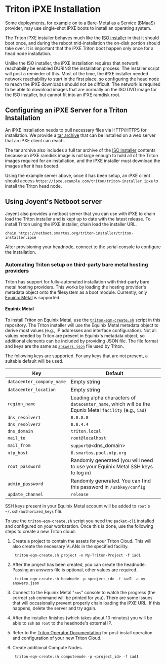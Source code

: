 <!--
    This Source Code Form is subject to the terms of the Mozilla Public
    License, v. 2.0. If a copy of the MPL was not distributed with this
    file, You can obtain one at http://mozilla.org/MPL/2.0/.
-->

<!--
    Copyright 2021, Joyent, Inc.
-->

# Triton iPXE Installation

Some deployments, for example on to a Bare-Metal as a Service (BMaaS)
provider, may use single-shot iPXE boots to install an operating system.

The Triton iPXE installer behaves much like the [ISO
installer](./docs/developer-guide/iso-installer.md) in that it should boot
once, and during the reboot mid-installation the on-disk portion should take
over.  It is important that the iPXE Triton boot happen only once for a head
node installation.

Unlike the ISO installer, the iPXE installation requires that network
reachability be enabled DURING the installation process.  The installer
script will post a reminder of this.  Most of the time, the iPXE installer
needed network reachability to start in the first place, so configuring the
head node to reach the iPXE downloads should not be difficult.  The network
is required to be able to download images that are normally on the ISO DVD
image for the ISO installer, but cannot fit into an iPXE ramdisk root.

## Configuring an iPXE Server for a Triton Installation

An iPXE installation needs to pull necessary files via HTTP/HTTPS for
installation.  We provide a [tar archive][triton-ipxe] that can be installed on
a web server that an iPXE client can reach.

The tar archive also includes a full tar archive of the
[ISO installer][triton-iso-doc] contents because an iPXE ramdisk image is not
large enough to hold all of the Triton images required for an installation, and
the iPXE installer must download the images after it has booted.

Using the example server above, once it has been setup, an iPXE client should
access `https://ipxe.example.com/triton/triton-installer.ipxe` to install the
Triton head node.

## Using Joyent's Netboot server

Joyent also provides a netboot server that you can use with iPXE to chain load
the Triton installer and is kept up to date with the latest release. To install
Triton using the iPXE installer, chain load the installer URL.

    chain https://netboot.smartos.org/triton-installer/triton-installer.ipxe

After provisioning your headnode, connect to the serial console to configure
the installation.

### Automating Triton setup on third-party bare metal hosting providers

Triton has support for fully-automated installation with third-party bare metal
hosting providers. This works by loading the hosting provider's metadata object
onto the filesystem as a boot module. Currently, only [Equinix Metal][eqm] is
supported.

#### Equinix Metal

To install Triton on Equinix Metal, use the [`triton-eqm-create.sh`][eqm-script]
script in this repository. The Triton installer will use the Equinix Metal
metadata object to derive most values (e.g., IP addresses and interface
configuration). Not all values needed by Triton are present in Equinix's
metadata object, so additional elements can be included by providing JSON file.
The file format and keys are the same as [`answers.json`][hn] file used by
Triton.

The following keys are supported. For any keys that are not present, a suitable
default will be used.

| Key                   | Default |
| --------------------- | --- |
| `datacenter_company_name` | Empty string |
| `datacenter_location`     | Empty string |
| `region_name`             | Leading alpha characters of `datacenter_name`, which will be the Equnix Metal `facility`  (e.g., `iad`) |
| `dns_resolver1`           | `8.8.8.8` |
| `dns_resolver2`           | `8.8.4.4` |
| `dns_domain`              | `triton.local` |
| `mail_to`                 | `root@localhost` |
| `mail_from`               | `support@`<dns_domain> |
| `ntp_host`                | `0.smartos.pool.ntp.org` |
| `root_password`           | Randomly generated (you will need to use your Equinix Metal SSH keys to log in) |
| `admin_password`          | Randomly generated. You can find this password in `/usbkey/config` |
| `update_channel`          | `release` |

SSH keys present in your Equinix Metal account will be added to `root`'s
`~/.ssh/authorized_keys` file.

To use the `triton-eqm-create.sh` script you need the [`packet-cli`][p-cli]
installed and configured on your workstation. Once this is done, use the
following steps to create a new Triton cloud.

1. Create a project to contain the assets for your Triton Cloud. This will also
   create the necessary VLANs in the specified facility.

        triton-eqm-create.sh project -n My-Triton-Project -f iad1

2. After the project has been created, you can create the headnode. Passing an
   answers file is optional, other values are required.

        triton-eqm-create.sh headnode -p <project_id> -f iad1 -a my-answers.json

3. Connect to the Equinix Metal "`sos`" console to watch the progress (the
   correct `ssh` command will be printed for you). There are some issues that
   will occasionally prevent properly chain loading the iPXE URL. If this
   happens, delete the server and try again.

4. After the installer finishes (which takes about 10 minutes) you will be able
   to `ssh` as `root` to the headnode's external IP.

5. Refer to the [Triton Operator Documentation][ops-docs] for post-install
   operation and configuration of your new Triton Cloud.

6. Create additional Compute Nodes.

        triton-eqm-create.sh computenode -p <project_id> -f iad1

<!-- Footnote style links -->

[triton-ipxe]: https://us-east.manta.joyent.com/Joyent_Dev/public/SmartDataCenter/ipxe-latest.tgz
[triton-iso-doc]: ./docs/developer-guide/iso-installer.md
[eqm]: https://metal.equinix.com/
[tink]: https://tinkerbell.org
[eqm-script]: ../tools/triton-eqm-create.sh
[hn]: https://github.com/joyent/sdc-headnode/
[p-cli]: https://github.com/packethost/packet-cli
[ops-docs]: https://docs.joyent.com/private-cloud/
